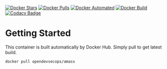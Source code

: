 [![Docker Stars](https://img.shields.io/docker/stars/opendevsecops/amass.svg)](https://hub.docker.com/r/opendevsecops/amass/)
[![Docker Pulls](https://img.shields.io/docker/pulls/opendevsecops/amass.svg)](https://hub.docker.com/r/opendevsecops/amass/)
[![Docker Automated](https://img.shields.io/docker/automated/opendevsecops/amass.svg)](https://hub.docker.com/r/opendevsecops/amass/)
[![Docker Build](https://img.shields.io/docker/build/opendevsecops/amass.svg)](https://hub.docker.com/r/opendevsecops/amass/)
[![Codacy Badge](https://api.codacy.com/project/badge/Grade/29b6f4f5080a4f1d90f2dc1c4e48c63b)](https://www.codacy.com/app/OpenDevSecOps/docker-amass?utm_source=github.com&amp;utm_medium=referral&amp;utm_content=opendevsecops/docker-amass&amp;utm_campaign=Badge_Grade)

# Getting Started

This container is built automatically by Docker Hub. Simply pull to get latest build.

```sh
docker pull opendevsecops/amass
```

